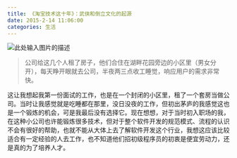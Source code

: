 ```yaml
---
title: 《淘宝技术这十年》：武侠和倒立文化的起源
date: 2015-2-14 11:06:00
categories: 生活
---
```


![此处输入图片的描述][1]

<!-- more -->

> 公司给这几个人租了房子，他们合住在湖畔花园旁边的小区里（男女分开），每天睁开眼就去公司，半夜两三点收工睡觉，响应用户的需求非常快。

这让我想起我第一份面试的工作，也是在一个封闭的小区里，租了一个套房当做公司。当时让我感觉就是吃睡都在那里，没日没夜的工作，但初出茅庐的我感觉这也是一个锻炼的机会，可是我最后没有选择它。现在想想，对于当时初入职场的我，在这种小公司也许能锻炼很多技术，但对于整个软件开发的规范模式、流程的认识不会有很好的帮助，也就不能从大体上去了解软件开发这个行业，我想这应该比较适合有一定经验的人去工作，也不知道他们招初级程序员的初衷是便宜劳动力，还是真的为了培养人才。


  [1]: https://timgsa.baidu.com/timg?image&quality=80&size=b9999_10000&sec=1492063172740&di=2c17a4d111b6fe99741ea2890f8e2242&imgtype=0&src=http://www.ctps.cn/PhotoNet/Profiles/%25BA%25EC%25D0%25E4%25CC%25ED%25CF%25E3/2010129173107358.jpg